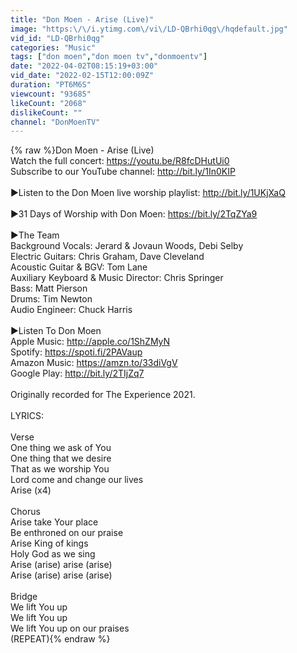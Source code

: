 ```yaml
---
title: "Don Moen - Arise (Live)"
image: "https:\/\/i.ytimg.com\/vi\/LD-QBrhi0qg\/hqdefault.jpg"
vid_id: "LD-QBrhi0qg"
categories: "Music"
tags: ["don moen","don moen tv","donmoentv"]
date: "2022-04-02T08:15:19+03:00"
vid_date: "2022-02-15T12:00:09Z"
duration: "PT6M6S"
viewcount: "93685"
likeCount: "2068"
dislikeCount: ""
channel: "DonMoenTV"
---
```

{% raw %}Don Moen - Arise (Live)<br />Watch the full concert: <a rel="nofollow" target="blank" href="https://youtu.be/R8fcDHutUi0">https://youtu.be/R8fcDHutUi0</a><br />Subscribe to our YouTube channel: <a rel="nofollow" target="blank" href="http://bit.ly/1In0KIP">http://bit.ly/1In0KIP</a><br /><br />►Listen to the Don Moen live worship playlist: <a rel="nofollow" target="blank" href="http://bit.ly/1UKjXaQ">http://bit.ly/1UKjXaQ</a><br /><br />►31 Days of Worship with Don Moen: <a rel="nofollow" target="blank" href="https://bit.ly/2TqZYa9">https://bit.ly/2TqZYa9</a><br /><br />►The Team<br />Background Vocals: Jerard &amp; Jovaun Woods, Debi Selby<br />Electric Guitars: Chris Graham, Dave Cleveland<br />Acoustic Guitar &amp; BGV: Tom Lane<br />Auxiliary Keyboard &amp; Music Director: Chris Springer<br />Bass: Matt Pierson<br />Drums: Tim Newton<br />Audio Engineer: Chuck Harris<br /><br />►Listen To Don Moen<br />Apple Music: <a rel="nofollow" target="blank" href="http://apple.co/1ShZMyN">http://apple.co/1ShZMyN</a><br />Spotify: <a rel="nofollow" target="blank" href="https://spoti.fi/2PAVaup">https://spoti.fi/2PAVaup</a><br />Amazon Music: <a rel="nofollow" target="blank" href="https://amzn.to/33diVgV">https://amzn.to/33diVgV</a><br />Google Play: <a rel="nofollow" target="blank" href="http://bit.ly/2TIjZq7">http://bit.ly/2TIjZq7</a><br /><br />Originally recorded for The Experience 2021.<br /><br />LYRICS:<br /><br />Verse<br />One thing we ask of You<br />One thing that we desire<br />That as we worship You<br />Lord come and change our lives<br />Arise (x4)<br /><br />Chorus<br />Arise take Your place<br />Be enthroned on our praise<br />Arise King of kings<br />Holy God as we sing<br />Arise (arise) arise (arise)<br />Arise (arise) arise (arise)<br /><br />Bridge<br />We lift You up<br />We lift You up<br />We lift You up on our praises<br />(REPEAT){% endraw %}

